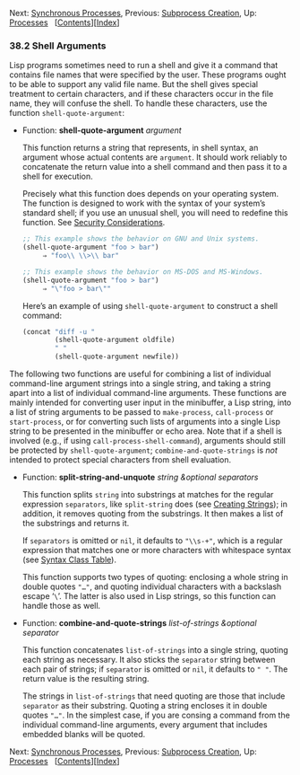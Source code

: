 

Next: [Synchronous Processes](Synchronous-Processes.html), Previous: [Subprocess Creation](Subprocess-Creation.html), Up: [Processes](Processes.html)   \[[Contents](index.html#SEC_Contents "Table of contents")]\[[Index](Index.html "Index")]

### 38.2 Shell Arguments

Lisp programs sometimes need to run a shell and give it a command that contains file names that were specified by the user. These programs ought to be able to support any valid file name. But the shell gives special treatment to certain characters, and if these characters occur in the file name, they will confuse the shell. To handle these characters, use the function `shell-quote-argument`:

*   Function: **shell-quote-argument** *argument*

    This function returns a string that represents, in shell syntax, an argument whose actual contents are `argument`. It should work reliably to concatenate the return value into a shell command and then pass it to a shell for execution.

    Precisely what this function does depends on your operating system. The function is designed to work with the syntax of your system’s standard shell; if you use an unusual shell, you will need to redefine this function. See [Security Considerations](Security-Considerations.html).

    ```lisp
    ;; This example shows the behavior on GNU and Unix systems.
    (shell-quote-argument "foo > bar")
         ⇒ "foo\\ \\>\\ bar"

    ;; This example shows the behavior on MS-DOS and MS-Windows.
    (shell-quote-argument "foo > bar")
         ⇒ "\"foo > bar\""
    ```

    Here’s an example of using `shell-quote-argument` to construct a shell command:

    ```lisp
    (concat "diff -u "
            (shell-quote-argument oldfile)
            " "
            (shell-quote-argument newfile))
    ```

The following two functions are useful for combining a list of individual command-line argument strings into a single string, and taking a string apart into a list of individual command-line arguments. These functions are mainly intended for converting user input in the minibuffer, a Lisp string, into a list of string arguments to be passed to `make-process`, `call-process` or `start-process`, or for converting such lists of arguments into a single Lisp string to be presented in the minibuffer or echo area. Note that if a shell is involved (e.g., if using `call-process-shell-command`), arguments should still be protected by `shell-quote-argument`; `combine-and-quote-strings` is *not* intended to protect special characters from shell evaluation.

*   Function: **split-string-and-unquote** *string \&optional separators*

    This function splits `string` into substrings at matches for the regular expression `separators`, like `split-string` does (see [Creating Strings](Creating-Strings.html)); in addition, it removes quoting from the substrings. It then makes a list of the substrings and returns it.

    If `separators` is omitted or `nil`, it defaults to `"\\s-+"`, which is a regular expression that matches one or more characters with whitespace syntax (see [Syntax Class Table](Syntax-Class-Table.html)).

    This function supports two types of quoting: enclosing a whole string in double quotes `"…"`, and quoting individual characters with a backslash escape ‘`\`’. The latter is also used in Lisp strings, so this function can handle those as well.

<!---->

*   Function: **combine-and-quote-strings** *list-of-strings \&optional separator*

    This function concatenates `list-of-strings` into a single string, quoting each string as necessary. It also sticks the `separator` string between each pair of strings; if `separator` is omitted or `nil`, it defaults to `" "`. The return value is the resulting string.

    The strings in `list-of-strings` that need quoting are those that include `separator` as their substring. Quoting a string encloses it in double quotes `"…"`. In the simplest case, if you are consing a command from the individual command-line arguments, every argument that includes embedded blanks will be quoted.

Next: [Synchronous Processes](Synchronous-Processes.html), Previous: [Subprocess Creation](Subprocess-Creation.html), Up: [Processes](Processes.html)   \[[Contents](index.html#SEC_Contents "Table of contents")]\[[Index](Index.html "Index")]

